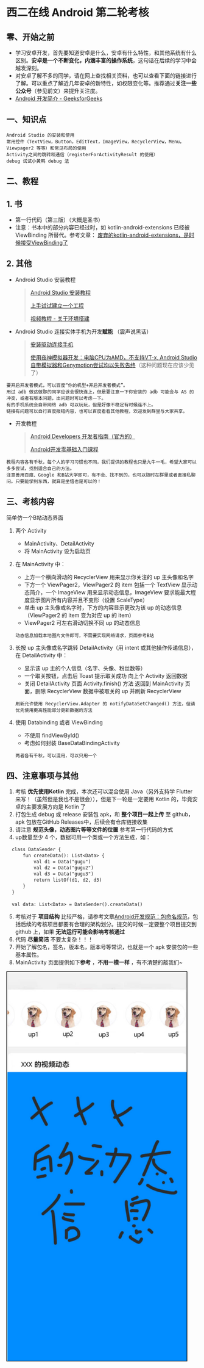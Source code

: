 # 西二在线 Android 第二轮考核


## 零、开始之前

* 学习安卓开发，首先要知道安卓是什么，安卓有什么特性，和其他系统有什么区别。**安卓是一个不断变化，内涵丰富的操作系统**，这句话在后续的学习中会越发深刻。
* 对安卓了解不多的同学，请在网上查找相关资料，也可以查看下面的链接进行了解。可以重点了解近几年安卓的新特性，如权限变化等。推荐通过**关注一些公众号**（参见前文）来提升关注度。
* [Android 开发简介 - GeeksforGeeks](https://www.geeksforgeeks.org/introduction-to-android-development/)


## 一、知识点

```
Android Studio 的安装和使用
常用控件（TextView，Button，EditText，ImageView，RecyclerView，Menu，Viewpager2 等等）和常见布局的使用
Activity之间的跳转和通信（registerForActivityResult 的使用）
debug 试试小黄鸭 debug 法
```

## 二、教程

## 1. 书

* 第一行代码（第三版）（大概是圣书）
* 注意：书本中的部分内容已经过时，如 kotlin-android-extensions 已经被 ViewBinding 所替代。参考文章：
  [废弃的kotlin-android-extensions，是时候接受ViewBinding了](https://blog.csdn.net/Goals1989/article/details/126876290)

## 2. 其他

* Android Studio 安装教程
  > [Android Studio 安装教程](https://blog.csdn.net/qq_53039581/article/details/124789047)
  > 
  > [上手试试建立一个工程](https://blog.csdn.net/m0_46350041/article/details/105031330)
  > 
  > [视频教程 - 关于环境搭建](https://b23.tv/Kn6e6dI)

* Android Studio 连接实体手机为开发**赋能** （震声说黑话）
  > [安装驱动连接手机](https://blog.csdn.net/qq_35251502/article/details/80770448?utm_source=blogxgwz4)
  > 
  > [使用夜神模拟器开发：电脑CPU为AMD，不支持VT-x, Android Studio自带模拟器和Genymotion尝试均以失败告终](https://blog.csdn.net/qq_34653571/article/details/53007044)（这种问题现在应该少见了）


```
要开启开发者模式，可以百度“你的机型+开启开发者模式”。
用过 adb 做这做那的同学应该会很快连上，但是要注意一下你安装的 adb 可能会与 AS 的冲突，或者有版本问题，出问题时可以考虑一下。
有的手机系统会自带网络 adb 可以玩玩，但是好像不稳定有时候连不上。
链接有问题可以自行百度报错内容，也可以百度看看其他教程，欢迎发到群里与大家共享。
```

* 开发教程
  > [Android Developers 开发者指南（官方的）](https://developer.android.google.cn/guide)
  > 
  > [Android开发零基础入门课程](https://www.bilibili.com/video/BV13y4y1E7pF?p=21&vd_source=3df5c4bf0779476f9c462f268827965a)


```
教程内容各有千秋，每个人的学习习惯也不同，我们提供的教程也只是九牛一毛，希望大家可以多多尝试，找到适合自己的方法。
注意善用百度、Google 和B站大学即可，有不会、找不到的，也可以随时在群里或者直接私聊问。只要能学到东西，就算是坐悟也是可以的！
```

## 三、考核内容

简单仿一个B站动态界面

1. 两个 Activity
    - MainActivity、DetailActivity
    - 将 MainActivity 设为启动页


2. 在 MainActivity 中：
    - 上方一个横向滑动的 RecyclerView 用来显示你关注的 up 主头像和名字
    - 下方一个 ViewPager2，ViewPager2 的 item 包括一个 TextView 显示动态简介，一个 ImageView 用来显示动态信息，ImageView 要求能最大程度显示图片所有内容并且不变形（设置 ScaleType）
    - 单击 up 主头像或名字时，下方的内容显示更改为该 up 的动态信息（ViewPager2 的 item 变为对应 up 的 item）
    - ViewPager2 可左右滑动切换不同 up 的动态信息
    ```
    动态信息加载本地图片文件即可，不需要实现网络请求，页面参考B站
    ```


3. 长按 up 主头像或名字跳转 DetailActivity（用 intent 或其他操作传递信息），在 DetailActivity 中：
    - 显示该 up 主的个人信息（名字、头像、粉丝数等）
    - 一个取关按钮，点击后 Toast 提示取关成功 向上个 Activity 返回数据
    - 关闭 DetailActivity 页面 Activity.finish() 方法 返回到 MainActivity 页面，删除 RecyclerView 数据中被取关的 up 并刷新 RecyclerView
    ```
    刷新允许使用 RecyclerView.Adapter 的 notifyDataSetChanged() 方法，但请优先使用更高性能部分更新数据的方法
    ```


4. 使用 Databinding 或者 ViewBinding 
    - 不使用 findViewById()
    - 考虑如何封装 BaseDataBindingActivity
    ```
    两者各有千秋，可以混用，可以只用一个
    ```

## 四、注意事项与其他


1. 考核 **优先使用Kotlin** 完成，本次还可以混合使用 Java（另外支持学 Flutter 来写！（虽然但是我也不是很会）），但是下一轮是一定要用 Kotlin 的，毕竟安卓的主要发展方向是 Kotlin 了
2. 打包生成 debug 或 release 安装包 apk，和 **整个项目一起上传** 至 github，apk 包放在GitHub Releases中，后续会有仓库链接收集
3. 请注意 **规范头像，动态图片等等文件的位置** 参考第一行代码的方式
4. up数量至少 4 个，数据可用一个类或一个方法生成，如：
  ```
    class DataSender {
        fun createData(): List<Data> {
            val d1 = Data("gugu")
            val d2 = Data("gugu2")
            val d3 = Data("gugu3")
            return listOf(d1, d2, d3)
        }
    }

    val data: List<Data> = DataSender().createData()
  ```
5. 考核对于 **项目结构** 比较严格，请参考文章[Android开发规范：包命名规范](https://blog.csdn.net/ddnosh/article/details/100658274)，包括后续的考核项目都要有合理的架构划分。提交的时候一定要整个项目提交到 github 上，如果 **无法运行可能会影响考核通过**
6. 代码 **尽量简洁** 不要太复杂！！！
7. 开始了解包名，签名，版本名，版本号等常识，也就是一个 apk 安装包的一些基本属性。
8. MainActivity 页面提供如下**参考** ，**不用一模一样** ，有不清楚的敲我们~
   
  ![img](https://github.com/west2-online/learn-Android/blob/main/img/round-2.jpg)
